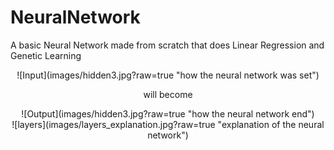 # NeuralNetwork
A basic Neural Network made from scratch that does Linear Regression and Genetic Learning

<div style="text-align: center;">
![Input](images/hidden3.jpg?raw=true "how the neural network was set")
</div>

<p style="text-align: center;">will become</p>

<div style="text-align: center;">
![Output](images/hidden3.jpg?raw=true "how the neural network end")
 </div>

<div style="text-align: center;">
![layers](images/layers_explanation.jpg?raw=true "explanation of the neural network")
 </div>
